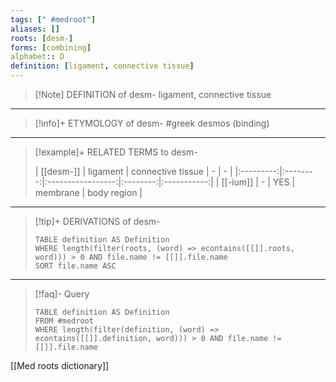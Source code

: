```yaml
---
tags: [" #medroot"]
aliases: []
roots: [desm-]
forms: [combining]
alphabet:: D
definition: [ligament, connective tissue]
---
```

>[!Note] DEFINITION of desm-
>ligament, connective tissue
_____
>[!info]+ ETYMOLOGY of desm-
>#greek desmos (binding)
_____
>[!example]+ RELATED TERMS to desm-
>
>| [[desm-]] | ligament | connective tissue |    -     |      -      |
|:---------:|:--------:|:-----------------:|:--------:|:-----------:|
| [[-ium]]  |    -     |        YES        | membrane | body region |
_____
>[!tip]+ DERIVATIONS of desm-
>```dataview
>TABLE definition AS Definition 
>WHERE length(filter(roots, (word) => econtains([[]].roots, word))) > 0 AND file.name != [[]].file.name
>SORT file.name ASC
>```
____
>[!faq]- Query
>
>```dataview
>TABLE definition AS Definition
>FROM #medroot
>WHERE length(filter(definition, (word) => econtains([[]].definition, word))) > 0 AND file.name != [[]].file.name
>```

[[Med roots dictionary]]